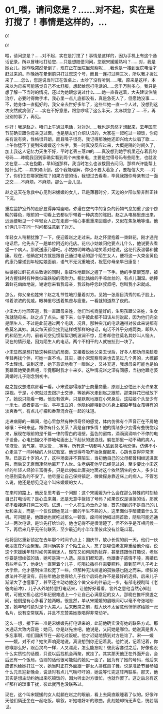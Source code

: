 # 01_喂，请问您是？……对不起，实在是打搅了！事情是这样的，...

01

01

喂，请问您是？……对不起，实在是打搅了！事情是这样的，因为手机上有这个通话记录，所以冒昧地打给您……只是想随便问问，您跟宋媛媛熟吗？……对，我是她女儿，她昨晚突然晕倒了，现在正在医院里观察呢……我也是一接到医院电话才赶过来的。昨晚她在晕倒前只打过您这个号，而且一连打过两三次，所以我才拨过来了……怎么，您是说当时正在饭桌上，太吵了没有听到……哦，原来是这样，本来以为母亲可能感觉自己不太舒服，想起给您打电话的……您千万别多心，我只是想了解一下当时的情况，还以为她跟您说过什么……她一直昏迷着，大夫建议住院治疗，必要时得做手术，我心里一点儿底都没有，真是急死人了，但愿她没事……不，她身体一直挺好的，我父亲去世好多年了，这些年她一直一个人过，没想到这次突然就病倒了……实在不好意思，跟您啰嗦了这么半天，太麻烦您了……不，再没别的事了，再见。

你好！我是赵之。咱们上午通过电话，对对对……我也是忽然才想起来，去年国庆节前确实跟你母亲见过面，也是朋友们介绍认识的，大家在一起吃过一顿饭，你母亲有说有笑，性格很开朗，而且嗓子很亮，我记得那晚她还即兴给大伙唱了歌……上午你猛不丁提到宋媛媛这个名字，我一时真没反应过来，大概是隔的时间久了，加上我这人记忆力天生不好，平时老丢三落四的……真没想到她手机里还存着我的号码……昨晚我回到家确实看到两个未接来电，主要是觉得号码有些陌生，也就没太在意……实在抱歉，早知道那样，我当时怎么也该拨回去问问，那样兴许能帮上她什么忙……病来如山倒，这个我能理解，你也不要太着急了，要相信大夫……对了，你们住在哪家医院？如果方便的话，我想过去看看，毕竟我跟你母亲有过一面之交……不麻烦，不麻烦，那么一会儿见。

赵之这天在急救中心见到宋媛媛的女儿，已是薄暮时分，天边的夕阳似醉非醉正往下沉。

重症监护室外的走廊显得异常幽暗，弥漫在空气中的复杂的药物气息加重了这个傍晚的暮色，眼前的一切看上去都似乎带着一种病态的陈旧。赵之从电梯里走出来，远远便瞅见一个年轻女人正在走廊一端心事重重来回踱步，又似在焦急地等谁。他们俩几乎在同一时间都注意到了对方。

年轻女人稍稍犹豫了一下，便迎着赵之走过来。赵之怀里抱着一束鲜花，刚才通完电话后，他先去了一趟单位附近的花店。花店小姑娘问他要点儿什么，他说要去看望一个病人。那就送康乃馨吧。小姑娘明眸皓齿地笑着对他说，这花代表温馨和健康。现在，他确定对方就是跟自己通过电话的那个陌生女人，便将这一大束金黄色的康乃馨递到年轻姑娘面前，语气不无沉重地说，祝愿你母亲早日康复！

姑娘接过鲜花点头致谢的同时，象征性地跟赵之握了一下手。他的手掌很宽厚，被对方握住时有种类似磁铁般的吸附力。相比姑娘的手凉丝丝的，有点儿潮湿。她捧着鲜花幽幽地说，谢谢您来看我母亲，我该称呼您赵叔叔吧，您叫我小宋就成。

怎么，你父亲也姓宋？赵之礼节性地打量着对方。见她一张眉目清秀的瓜子脸上，带着浓浓的忧戚，眼神里尽透着焦虑与疲惫，一看就知道熬了夜的。

小宋大方地回答道，我一直跟母亲姓，他们当初商量好的，生男孩跟父亲姓，生女孩就随母亲。赵之点了点头。接下来，似乎彼此都不知该从何说起，因为他们完全是陌生人，不过是此前通过两个电话，况且，那种突兀的电话通得对彼此来说都有些莫名其妙。其实每天都会接到这样或那样的电话，电话不外乎分成两类，即熟人的和陌生人的，前者司空见惯絮絮叨叨波澜不惊，后者却往往莫名其妙叫人恼火。现在的情形是，因为陌生人的电话，两个不相干的人就被扯到一块了。

小宋显然是想打破这种尴尬的局面，又接着说她父亲去世后，好多人都劝母亲趁着年轻再找个伴，可她一直不肯。其实，据小宋观察母亲也去见过几个男的，大概都不太理想。说到这里，她下意识地看了一眼赵之，又补充道，我想母亲可能也是怕我跟着她受委屈吧，毕竟那时我才十来岁。这种情况赵之深有同感，当初他跟老婆离婚时儿子刚念到初中。

赵之提议想进病房看一看，小宋说那得跟护士商量商量，原则上恐怕还不允许亲友探视。于是，小宋就过去跟护士交涉，等她再次走到赵之跟前，那束鲜花已经放下了。她说只能看一眼。他没有做声，只是默默地跟在小宋身后。这姑娘个头至少有一米七，或者更高一些，亭亭玉立的，他隐约能嗅到对方身上那股年轻女孩特有的淡爽香气，有点儿柠檬和香草混合在一起的味道。

走进病房的一瞬间，他心里忽然有种很奇怪的感觉，体内仿佛有个声音正在不屑地嘟囔：干吗来这，跟你有什么关系？真是自作多情！他的情绪多少变得有些恍惚起来，展现在眼前的是千篇一律的雪白的墙壁，蓝色的窗帘，滴滴滴滴响个不停的电子设备，心电扫描仪不停地勾画出上下起伏的波浪线，躺在那里一动不动的病人，输液管、氧气罩、导尿管……等等，所有这一切都叫人感到莫名地恐惧，仿佛不小心走进了一间神秘的人体试验室。他觉得呼吸开始急促起来，心跳也变得异常潦草。已是五十岁的人了，这种场面并不算陌生，当初他自己的父母都曾相继送进医院，而后又无奈而凄然地离开了人世。生老病死他早已经见过的，至少要比小宋这样的年轻人经验丰富得多，只是此刻如此唐突地面对这个依然陌生的女人，多少让他感到莫名的不安了。他尽量让自己保持镇定，微微探身靠近床上的病人。不管怎么说，他还是想见见这个叫宋媛媛的女人。

在来时的路上，他反复思考着一个问题：这个宋媛媛为什么会在那么特殊的时刻给自己打电话呢？是心血来潮，还是无意中拨错了号码？如果仅仅是误拨的话，那就犯不着接连打两三次吧。试想，一个人在生命垂危之际，首先想到的不是自己的儿女和亲友，而是一个仅仅跟她见过一面的半生不熟的人，这里面似乎暗藏着什么玄机。可问题是，他跟她也就吃过那么一顿饭，席间听她唱过两首歌，随后可能还通过一两次电话，是谁先打给谁的，他也记得不是很清楚了，但不外乎是互相问候一下，再后来几乎无任何联系，至少最近的小半年里彼此没有丝毫瓜葛。

他将回忆重新锁定在去年那个时间节点上：国庆节，放小长假的前一天，他们一伙老朋友在外面聚餐。席间确实多了个陌生女人，忘了是哪位老友隆重给他介绍，说这个宋媛媛年轻时如何美丽迷人，现在又如何风韵犹存，甚至还跟他打趣说，老赵你要是想续弦的话，她可是第一人选。朋友们都知道，他跟妻子感情不睦，离婚已有些年头了，他身边一直带着个儿子，吃喝拉撒样样需要照料，直到前年儿子考上大学后，他才感到生活松宽了一些，但那种无法排遣的孤独感也随之而来。续弦的想法并不是没有，前些年他总觉得给儿子找个后妈也许不是最好的选择，后来儿子渐渐大了也懂事了，甚至还主动劝他这个做父亲的往前走一步，有部电视剧叫《老爸向前冲》，儿子从外地特意打电话来，让他好好看看，言外之意他当然心知肚明，可他又担心这把年纪很难遇上一个让自己心满意足的女人。那晚在推杯换盏之间，他倒是有心多看了她两眼。很显然，单从宋媛媛的眉眼间可以毫不夸张地断定，她年轻时绝对是个大美人。后来散席之前，趁大伙不太留意他悄悄塞给她一张名片，说有空常联系，并且不忘赞美她歌唱得非常动听。

这么一想，接下来一准是宋媛媛先打电话来的，此前他确实没有她的联系方式。那次通话大致内容是：她问，你是赵先生吧。他说是，又问她是哪位。她说真是贵人多忘事啊，咱们国庆节在一起吃过饭呢。他才迟疑地猜到对方是谁了。宋——媛——媛，对不对？她笑声响亮地说，真没想到你还记着我。他忙说，记着记着，你歌喉那么好，跟百灵鸟一样，人又漂亮，怎么能忘呢！彼此客套过之后，好像也没什么实质性的话题，只说以后找机会再聚，就挂了。其实那天他正在外面开会，会后还有一个饭局，否则的话他很可能就约她见一面了。因为有了她的号码，他后来应该也给她打过一次，她当时正在外面跟一群女人排练扇子舞，说是准备节目参加什么元旦迎新晚会，说话时有点儿气喘吁吁的，她说等忙完这阵再联系。那天，他其实是想主动约她出来吃顿饭的，因为听出对方很忙，也就作罢了。这之后总有这样那样的琐事干扰，彼此就再也没联系过。

现在，这个叫宋媛媛的女人就躺在赵之的眼前，看上去简直跟睡着了似的。好像昨天他们俩还坐在一起吃饭，聊叙，听她唱好听的歌曲，此刻她却悄无声息，恍若隔世。